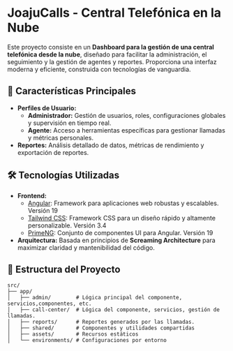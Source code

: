 # JoajuCalls - Central Telefónica en la Nube

Este proyecto consiste en un **Dashboard para la gestión de una central telefónica desde la nube**, diseñado para facilitar la administración, el seguimiento y la gestión de agentes y reportes. Proporciona una interfaz moderna y eficiente, construida con tecnologías de vanguardia.

## 🚀 Características Principales

- **Perfiles de Usuario:**
  - **Administrador:** Gestión de usuarios, roles, configuraciones globales y supervisión en tiempo real.
  - **Agente:** Acceso a herramientas específicas para gestionar llamadas y métricas personales.
- **Reportes:** Análisis detallado de datos, métricas de rendimiento y exportación de reportes.

## 🛠️ Tecnologías Utilizadas

- **Frontend:**
  - [Angular](https://angular.io/): Framework para aplicaciones web robustas y escalables. Versión 19
  - [Tailwind CSS](https://tailwindcss.com/): Framework CSS para un diseño rápido y altamente personalizable. Versión 3.4
  - [PrimeNG](https://primeng.org/): Conjunto de componentes UI para Angular. Versión 19
- **Arquitectura:** Basada en principios de **Screaming Architecture** para maximizar claridad y mantenibilidad del código.

## 📁 Estructura del Proyecto

```plaintext
src/
├── app/
│   ├── admin/        # Lógica principal del componente, servicios,componentes, etc.
│   ├── call-center/  # Lógica del componente, servicios, gestión de llamadas.
│   ├── reports/      # Reportes generados por las llamadas.
│   ├── shared/       # Componentes y utilidades compartidas
│   ├── assets/       # Recursos estáticos
│   └── environments/ # Configuraciones por entorno
